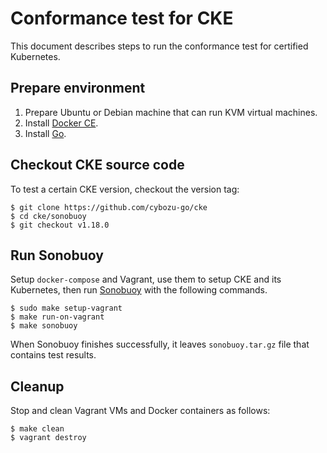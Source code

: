 Conformance test for CKE
========================

This document describes steps to run the conformance test for certified Kubernetes.

## Prepare environment

1. Prepare Ubuntu or Debian machine that can run KVM virtual machines.
2. Install [Docker CE][].
3. Install [Go][].

## Checkout CKE source code

To test a certain CKE version, checkout the version tag:

```console
$ git clone https://github.com/cybozu-go/cke
$ cd cke/sonobuoy
$ git checkout v1.18.0
```

## Run Sonobuoy

Setup `docker-compose` and Vagrant, use them to setup CKE and its Kubernetes, then run [Sonobuoy][]
with the following commands.

```console
$ sudo make setup-vagrant
$ make run-on-vagrant
$ make sonobuoy
```

When Sonobuoy finishes successfully, it leaves `sonobuoy.tar.gz` file that contains test results.

## Cleanup

Stop and clean Vagrant VMs and Docker containers as follows:

```console
$ make clean
$ vagrant destroy
```

[Sonobuoy]: https://github.com/vmware-tanzu/sonobuoy
[Docker CE]: https://docs.docker.com/install/linux/docker-ce/ubuntu/
[Go]: https://golang.org/doc/install#install
